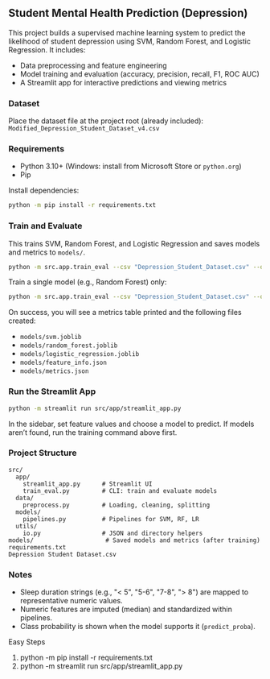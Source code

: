 ## Student Mental Health Prediction (Depression)

This project builds a supervised machine learning system to predict the likelihood of student depression using SVM, Random Forest, and Logistic Regression. It includes:

- Data preprocessing and feature engineering
- Model training and evaluation (accuracy, precision, recall, F1, ROC AUC)
- A Streamlit app for interactive predictions and viewing metrics

### Dataset
Place the dataset file at the project root (already included):
`Modified_Depression_Student_Dataset_v4.csv`

### Requirements
- Python 3.10+ (Windows: install from Microsoft Store or `python.org`)
- Pip

Install dependencies:
```bash
python -m pip install -r requirements.txt
```

### Train and Evaluate
This trains SVM, Random Forest, and Logistic Regression and saves models and metrics to `models/`.
```bash
python -m src.app.train_eval --csv "Depression_Student_Dataset.csv" --out models
```

Train a single model (e.g., Random Forest) only:
```bash
python -m src.app.train_eval --csv "Depression_Student_Dataset.csv" --out models --model random_forest
```
On success, you will see a metrics table printed and the following files created:
- `models/svm.joblib`
- `models/random_forest.joblib`
- `models/logistic_regression.joblib`
- `models/feature_info.json`
- `models/metrics.json`

### Run the Streamlit App
```bash
python -m streamlit run src/app/streamlit_app.py
```
In the sidebar, set feature values and choose a model to predict. If models aren’t found, run the training command above first.

### Project Structure
```
src/
  app/
    streamlit_app.py      # Streamlit UI
    train_eval.py         # CLI: train and evaluate models
  data/
    preprocess.py         # Loading, cleaning, splitting
  models/
    pipelines.py          # Pipelines for SVM, RF, LR
  utils/
    io.py                 # JSON and directory helpers
models/                    # Saved models and metrics (after training)
requirements.txt
Depression Student Dataset.csv
```

### Notes
- Sleep duration strings (e.g., "< 5", "5-6", "7-8", "> 8") are mapped to representative numeric values.
- Numeric features are imputed (median) and standardized within pipelines.
- Class probability is shown when the model supports it (`predict_proba`).


Easy Steps 
1. python -m pip install -r requirements.txt
2. python -m streamlit run src/app/streamlit_app.py